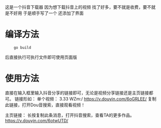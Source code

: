 这是一个抖音下载器
因为想下载抖音上的视频
找了好多，要不就是收费，要不就是不好用
于是顺手写了一个
还添加了界面

# 编译方法
```shell
    go build
```
后直接执行可执行文件即可使用页面版

# 使用方法
直接在输入框里输入抖音分享的链接即可，无论是视频分享链接还是主页链接都可。
链接形如：
单个视频：
3.33 WZm:/  https://v.douyin.com/6oGRLEE/ 复制此链接，打开Dou音搜索，直接观看视频！

主页链接：
长按复制此条消息，打开抖音搜索，查看TA的更多作品。 https://v.douyin.com/6otwUTD/